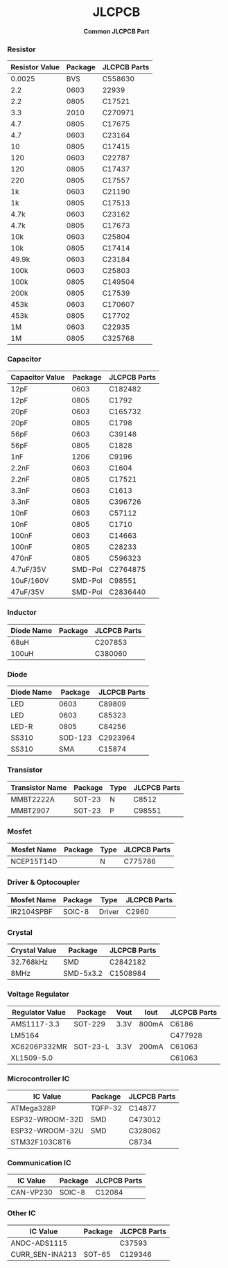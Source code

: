 <!-- Title -->
<span align = "center">

# JLCPCB
  <b>Common JLCPCB Part</b>

</span>
<!-- End of Title -->

### Resistor

| Resistor Value | Package | JLCPCB Parts|
|---|---|---|
| 0.0025 | BVS | C558630 |
| 2.2 | 0603 | 22939 |
| 2.2 | 0805 | C17521 |
| 3.3 | 2010 | C270971 |
| 4.7 | 0805 | C17675 |
| 4.7 | 0603 | C23164 |
| 10 | 0805 | C17415 |
| 120 | 0603 | C22787 |
| 120 | 0805 | C17437 |
| 220 | 0805 | C17557 |
| 1k | 0603 | C21190 |
| 1k | 0805 | C17513 |
| 4.7k | 0603 | C23162 |
| 4.7k | 0805 | C17673 |
| 10k | 0603 | C25804 | 
| 10k | 0805 | C17414 |
| 49.9k | 0603 | C23184 |
| 100k | 0603 | C25803 |
| 100k | 0805 | C149504 |
| 200k | 0805 | C17539 |
| 453k | 0603 | C170607 |
| 453k | 0805 | C17702 |
| 1M | 0603 | C22935 |
| 1M | 0805 | C325768 |

### Capacitor

| Capacitor Value | Package | JLCPCB Parts|
|---|---|---|
| 12pF | 0603 | C182482 |
| 12pF | 0805 | C1792 |
| 20pF | 0603 | C165732 |
| 20pF | 0805 | C1798 |
| 56pF | 0603 | C39148 |
| 56pF | 0805 | C1828 |
| 1nF | 1206 | C9196 |
| 2.2nF | 0603 | C1604 |
| 2.2nF | 0805 | C17521 |
| 3.3nF | 0603 | C1613 |
| 3.3nF | 0805 | C396726 |
| 10nF | 0603 | C57112 |
| 10nF | 0805 | C1710 |
| 100nF | 0603 | C14663 |
| 100nF | 0805 | C28233 |
| 470nF | 0805 | C596323 |
| 4.7uF/35V | SMD-Pol | C2764875 |
| 10uF/160V | SMD-Pol | C98551 |
| 47uF/35V | SMD-Pol | C2836440 |

### Inductor

| Diode Name | Package | JLCPCB Parts|
|---|---|---|
| 68uH |  | C207853 |
| 100uH |  | C380060 |

### Diode

| Diode Name | Package | JLCPCB Parts|
|---|---|---|
| LED | 0603 | C89809 |
| LED | 0603 | C85323 |
| LED-R | 0805 | C84256 |
| SS310 | SOD-123 | C2923964 |
| SS310 | SMA | C15874 |

### Transistor

| Transistor Name | Package | Type | JLCPCB Parts|
|---|---|---|---|
| MMBT2222A | SOT-23 | N | C8512 |
| MMBT2907 | SOT-23 | P | C98551 |

### Mosfet

| Mosfet Name | Package | Type | JLCPCB Parts|
|---|---|---|---|
| NCEP15T14D |  | N | C775786 |

### Driver & Optocoupler

| Mosfet Name | Package | Type | JLCPCB Parts|
|---|---|---|---|
| IR2104SPBF | SOIC-8 | Driver | C2960 |

### Crystal

| Crystal Value | Package | JLCPCB Parts|
|---|---|---|
| 32.768kHz | SMD | C2842182 |
| 8MHz | SMD-5x3.2 | C1508984 |

### Voltage Regulator

| Regulator Value | Package | Vout | Iout | JLCPCB Parts|
|---|---|---|---|---|
| AMS1117-3.3 | SOT-229 | 3.3V | 800mA | C6186 |
| LM5164 |  | | | C477928 |
| XC6206P332MR | SOT-23-L | 3.3V | 200mA | C61063 |
| XL1509-5.0 | | | | C61063 |

### Microcontroller IC

| IC Value | Package | JLCPCB Parts|
|---|---|---|
| ATMega328P | TQFP-32 | C14877 |
| ESP32-WROOM-32D | SMD | C473012 |
| ESP32-WROOM-32U | SMD | C328062 |
| STM32F103C8T6 |  | C8734 |

### Communication IC

| IC Value | Package | JLCPCB Parts|
|---|---|---|
| CAN-VP230 | SOIC-8 | C12084 |

### Other IC

| IC Value | Package | JLCPCB Parts|
|---|---|---|
| ANDC-ADS1115 |  | C37593 |
| CURR_SEN-INA213 | SOT-65 | C129346 |

